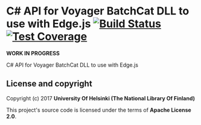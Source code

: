 # C# API for Voyager BatchCat DLL to use with Edge.js [![Build Status](https://travis-ci.org/NatLibFi/voyager-batchcat-edge-cs.svg)](https://travis-ci.org/NatLibFi/voyager-batchcat-edge-cs) [![Test Coverage](https://codeclimate.com/github/NatLibFi/voyager-batchcat-edge-cs/badges/coverage.svg)](https://codeclimate.com/github/NatLibFi/voyager-batchcat-edge-cs/coverage)

**WORK IN PROGRESS**

C# API for Voyager BatchCat DLL to use with Edge.js

## License and copyright

Copyright (c) 2017 **University Of Helsinki (The National Library Of Finland)**

This project's source code is licensed under the terms of **Apache License 2.0**.
